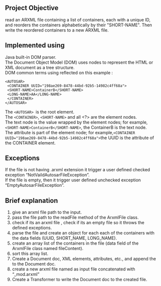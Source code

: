 ## Project Objective

read an ARXML file containing a list of containers, each with a unique ID, and
reorders the containers alphabetically by their "SHORT-NAME". Then write the reordered containers to a new ARXML file.

## Implemented using
Java built-in DOM parser.\
The Document Object Model (DOM) uses nodes to represent the HTML or XML document as a tree structure.\
DOM common terms using reflected on this example :
```
<AUTOSAR>
 <CONTAINER UUID="198ae269-8478-44bd-92b5-14982c4ff68a">
 <SHORT-NAME>ContainerB</SHORT-NAME>
 <LONG-NAME>AA</LONG-NAME>
 </CONTAINER>
</AUTOSAR>
```
The ```<AUTOSAR> ```is the root element.\
The ```<CONTAINER>```, ```<SHORT-NAME>``` and all <?> are the element nodes.\
The text node is the value wrapped by the element nodes; for example, ``` <SHORT-NAME>ContainerB</SHORT-NAME>```, the ContainerB is the text node.\
The attribute is part of the element node; for example,``` <CONTAINER UUID="198ae269-8478-44bd-92b5-14982c4ff68a"> ```the UUID is the attribute of the CONTAINER element.

## Exceptions
If the file is not having .arxml extension it trigger a user defined checked
exception “NotVaildAutosarFileException”.\
If the file is empty, then it  trigger user defined unchecked exception
“EmptyAutosarFileException”.

## Brief explanation
1. give an arxml file path to the input.
2. pass the file path to the readFile method of the ArxmlFile class.
3. check if its an arxml file , check if its an empty file so it throws the defined exceptions.
4. parse the file and create an object for each each of the containers with the data fields (UUID, SHORT_NAME, LONG_NAME).
5. create an array list of the containers in the file (data field of the ArxmlFile class named fileContent).
6. sort this array list.
7. Create a Document doc, XML elements, attributes, etc., and append the to the Document doc.
8. create a new arxml file named as input file concatenated with “_mod.arxml”
9. Create a Transformer to write the Document doc to the created file.
